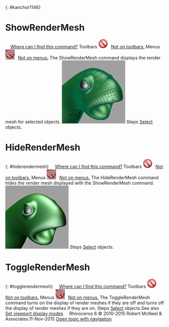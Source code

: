 ---
---

{: #kanchor1146}
# ShowRenderMesh
 [![images/transparent.gif](images/transparent.gif)Where can I find this command?](javascript:void(0);) Toolbars
![images/-no-toolbar-button.png](images/-no-toolbar-button.png) [Not on toolbars.](toolbarwhattodo.html) 
Menus
![images/-no-menu-item.png](images/-no-menu-item.png) [Not on menus.](menuwhattodo.html) 
The ShowRenderMesh command displays the render mesh for selected objects.
![images/showrendermesh-001.png](images/showrendermesh-001.png)
Steps
 [Select](select-objects.html) objects.
# HideRenderMesh
{: #hiderendermesh}
 [![images/transparent.gif](images/transparent.gif)Where can I find this command?](javascript:void(0);) Toolbars
![images/-no-toolbar-button.png](images/-no-toolbar-button.png) [Not on toolbars.](toolbarwhattodo.html) 
Menus
![images/-no-menu-item.png](images/-no-menu-item.png) [Not on menus.](menuwhattodo.html) 
The HideRenderMesh command hides the render mesh displayed with the ShowRenderMesh command.
![images/hiderendermesh-001.png](images/hiderendermesh-001.png)
Steps
 [Select](select-objects.html) objects.
# ToggleRenderMesh
{: #togglerendermesh}
 [![images/transparent.gif](images/transparent.gif)Where can I find this command?](javascript:void(0);) Toolbars
![images/-no-toolbar-button.png](images/-no-toolbar-button.png) [Not on toolbars.](toolbarwhattodo.html) 
Menus
![images/-no-menu-item.png](images/-no-menu-item.png) [Not on menus.](menuwhattodo.html) 
The ToggleRenderMesh command turns on the display of render meshes if they are off and turns off the display of render meshes if they are on.
Steps
 [Select](select-objects.html) objects.See also
 [Set viewport display modes](sak-displaymodes.html) 
&#160;
&#160;
Rhinoceros 6 © 2010-2015 Robert McNeel &amp; Associates.11-Nov-2015
 [Open topic with navigation](showrendermesh.html) 

